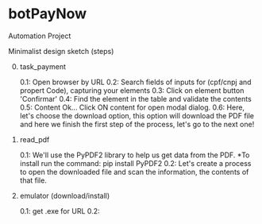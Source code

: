 # botPayNow
Automation Project

Minimalist design sketch (steps)


0. task_payment

    0.1: Open browser by URL
    0.2: Search fields of inputs for (cpf/cnpj and propert Code), capturing your elements
    0.3: Click on element button 'Confirmar'
    0.4: Find the element in the table and validate the contents
    0.5: Content Ok... Click ON content for open modal dialog.
    0.6: Here, let's choose the download option, this option will download the PDF file and here we finish the first step of the process, let's go to the next one!

1. read_pdf

    0.1: We'll use the PyPDF2 library to help us get data from the PDF.
        *To install run the command: pip install PyPDF2
    0.2: Let's create a process to open the downloaded file and scan the information, the contents of that file.

2. emulator (download/install)

    0.1: get .exe for URL
    0.2: 